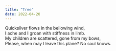 ```yaml
---
title: "Tree"
date: 2022-04-20
---
```


Quicksilver flows in the bellowing wind,<br/>
I ache and I groan with stiffness in limb.<br/>
My children are scattered, gone from my bows,<br/>
Please, when may I leave this plane? No soul knows.

